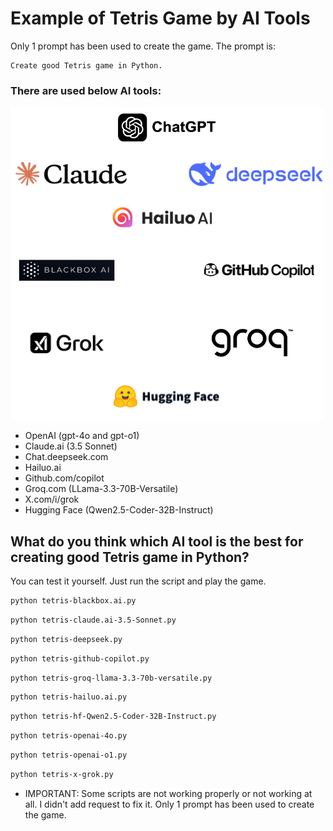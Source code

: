 # Example of Tetris Game by AI Tools

Only 1 prompt has been used to create the game. The prompt is:

```
Create good Tetris game in Python.
```

### There are used below AI tools:

![OpenAI (gpt-4o and gpt-o1)](images/ai-tools.png)


- OpenAI (gpt-4o and gpt-o1)
- Claude.ai (3.5 Sonnet)
- Chat.deepseek.com
- Hailuo.ai
- Github.com/copilot
- Groq.com (LLama-3.3-70B-Versatile)
- X.com/i/grok
- Hugging Face (Qwen2.5-Coder-32B-Instruct)


## What do you think which AI tool is the best for creating good Tetris game in Python?

You can test it yourself. Just run the script and play the game.

```bash
python tetris-blackbox.ai.py
```

```bash
python tetris-claude.ai-3.5-Sonnet.py
```

```bash
python tetris-deepseek.py
```

```bash
python tetris-github-copilot.py
```

```bash
python tetris-groq-llama-3.3-70b-versatile.py
```

```bash
python tetris-hailuo.ai.py
```

```bash
python tetris-hf-Qwen2.5-Coder-32B-Instruct.py
```

```bash
python tetris-openai-4o.py
```

```bash
python tetris-openai-o1.py
```

```bash
python tetris-x-grok.py
```

* IMPORTANT: Some scripts are not working properly or not working at all.
I didn't add request to fix it. Only 1 prompt has been used to create the game.